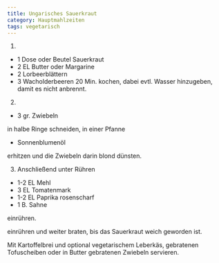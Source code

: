 ```yaml
---
title: Ungarisches Sauerkraut
category: Hauptmahlzeiten
tags: vegetarisch
---
```


1.

- 1 Dose oder Beutel Sauerkraut
- 2 EL Butter oder Margarine
- 2 Lorbeerblättern
- 3 Wacholderbeeren
  20 Min. kochen, dabei evtl. Wasser hinzugeben, damit es nicht anbrennt.

2.

- 3 gr. Zwiebeln

in halbe Ringe schneiden, in einer Pfanne

- Sonnenblumenöl

erhitzen und die Zwiebeln darin blond dünsten.

3.  Anschließend unter Rühren

- 1-2 EL Mehl
- 3 EL Tomatenmark
- 1-2 EL Paprika rosenscharf
- 1 B. Sahne

einrühren.

einrühren und weiter braten, bis das Sauerkraut weich geworden ist.

Mit Kartoffelbrei und optional vegetarischem Leberkäs, gebratenen
Tofuscheiben oder in Butter gebratenen Zwiebeln servieren.
